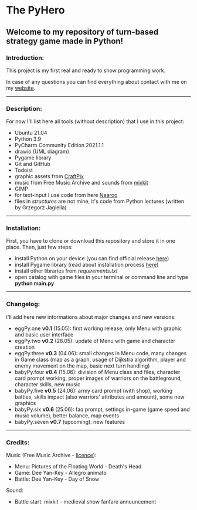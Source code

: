 # The PyHero

## Welcome to my repository of turn-based strategy game made in Python!

### Introduction:
This project is my first real and ready to show programming work.

In case of any questions you can find everything about contact with me on my [website](https://skublin.me).

---

### Description:
For now I'll list here all tools (without description) that I use in this project:

* Ubuntu 21.04
* Python 3.9
* PyCharm Community Edition 2021.1.1
* drawio (UML diagram)
* Pygame library
* Git and GitHub
* Todoist
* graphic assets from [CraftPix](https://craftpix.net/)
* music from Free Music Archive and sounds from [mixkit](https://mixkit.co/license/#sfxFree)
* GIMP
* for text-input I use code from here [Nearoo](https://github.com/Nearoo/pygame-text-input)
* files in *structures* are not mine, it's code from Python lectures (written by Grzegorz Jagiella)

---

### Installation:
First, you have to clone or download this repository and store it in one place.
Then, just few steps:

* install Python on your device (you can find official release [here](https://www.python.org/downloads/))
* install Pygame library (read about installation process [here](https://www.pygame.org/wiki/GettingStarted))
* install other libraries from *requirements.txt*
* open catalog with game files in your terminal or command line and type **python main.py**

---

### Changelog:
I'll add here new informations about major changes and new versions:

* eggPy.one **v0.1** (15.05): first working release, only Menu with graphic and basic user interface
* eggPy.two **v0.2** (28.05): update of Menu with game and character creation
* eggPy.three **v0.3** (04.06): small changes in Menu code, many changes in Game class (map as a graph, usage of Dijkstra algorithm, player and enemy movement on the map, basic next turn handling)
* babyPy.four **v0.4** (15.06): division of Menu class and files, character card prompt working, proper images of warriors on the battleground, character skills, new music
* babyPy.five **v0.5** (24.06): army card prompt (with shop), working battles, skills impact (also warriors' attributes and amount), some new graphics
* babyPy.six **v0.6** (25.06): faq prompt, settings in-game (game speed and music volume), better balance, map events
* babyPy.seven **v0.7** (upcoming): new features

---

### Credits:

Music (Free Music Archive - [licence](https://creativecommons.org/licenses/by-nc/4.0/)): 

* Menu: Pictures of the Floating World - Death's Head
* Game:  Dee Yan-Key - Allegro animato 
* Battle: Dee Yan-Key - Day of Snow 

Sound:

* Battle start: mixkit - medieval show fanfare announcement
